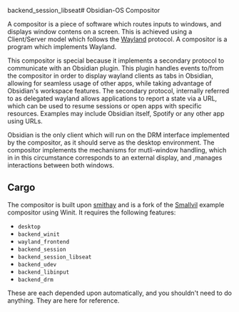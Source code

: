 backend_session_libseat# Obsidian-OS Compositor

A compositor is a piece of software which routes inputs to windows, and displays window contens on a screen. This is achieved using a Client/Server model which follows the [Wayland](https://wayland.freedesktop.org/) protocol. A compositor is a program which implements Wayland.

This compositor is special because it implements a secondary protocol to communicate with an Obsidian plugin. This plugin handles events to/from the compositor in order to display wayland clients as tabs in Obsidian, allowing for seamless usage of other apps, while taking advantage of Obsidian's workspace features.
The secondary protocol, internally referred to as delegated wayland allows applications to report a state via a URL, which can be used to resume sessions or open apps with specific resources. Examples may include Obsidian itself, Spotify or any other app using URLs.

Obsidian is the only client which will run on the DRM interface implemented by the compositor, as it should serve as the desktop environment. The compositor implements the mechanisms for mutli-window handling, which in in this circumstance corresponds to an external display, and ,manages interactions between both windows. 

## Cargo

The compositor is built upon [smithay](https://wayland.freedesktop.org/) and is a fork of the [Smallvil](https://github.com/Smithay/smithay/tree/master/smallvil) example compositor using Winit. It requires the following features:
* `desktop`
* `backend_winit`
* `wayland_frontend`
* `backend_session`
* `backend_session_libseat`
* `backend_udev`
* `backend_libinput`
* `backend_drm`

These are each depended upon automatically, and you shouldn't need to do anything. They are here for reference.

